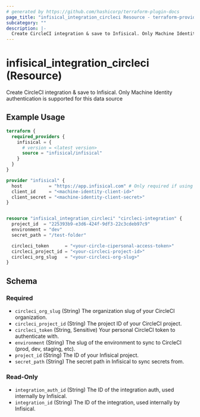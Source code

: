 ```yaml
---
# generated by https://github.com/hashicorp/terraform-plugin-docs
page_title: "infisical_integration_circleci Resource - terraform-provider-infisical"
subcategory: ""
description: |-
  Create CircleCI integration & save to Infisical. Only Machine Identity authentication is supported for this data source
---
```


# infisical_integration_circleci (Resource)

Create CircleCI integration & save to Infisical. Only Machine Identity authentication is supported for this data source

## Example Usage

```terraform
terraform {
  required_providers {
    infisical = {
      # version = <latest version>
      source = "infisical/infisical"
    }
  }
}

provider "infisical" {
  host          = "https://app.infisical.com" # Only required if using self hosted instance of Infisical, default is https://app.infisical.com
  client_id     = "<machine-identity-client-id>"
  client_secret = "<machine-identity-client-secret>"
}


resource "infisical_integration_circleci" "circleci-integration" {
  project_id  = "225393b9-e3d6-424f-9df3-22c3cdeb97c9"
  environment = "dev"
  secret_path = "/test-folder"

  circleci_token      = "<your-circle-cipersonal-access-token>"
  circleci_project_id = "<your-circleci-project-id>"
  circleci_org_slug   = "<your-circleci-org-slug>"
}
```

<!-- schema generated by tfplugindocs -->
## Schema

### Required

- `circleci_org_slug` (String) The organization slug of your CircleCI organization.
- `circleci_project_id` (String) The project ID of your CircleCI project.
- `circleci_token` (String, Sensitive) Your personal CircleCI token to authenticate with.
- `environment` (String) The slug of the environment to sync to CircleCI (prod, dev, staging, etc).
- `project_id` (String) The ID of your Infisical project.
- `secret_path` (String) The secret path in Infisical to sync secrets from.

### Read-Only

- `integration_auth_id` (String) The ID of the integration auth, used internally by Infisical.
- `integration_id` (String) The ID of the integration, used internally by Infisical.
